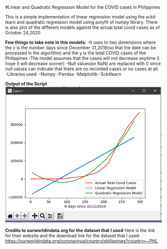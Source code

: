 #Linear and Quadratic Regression Model for the COVID cases in Philippines

This is a simple implementation of linear regression model using the sckit learn and quadratic regression model using polyfit of numpy library. There is also plot of the different models against the actual total covid cases as of October 24,2020

**Few things to take note in this models:**
-It uses to two dimensions where the x is the number days since December 31,2019(so that the date can be processed in the algortihm) and the y is the total COVID cases of the Philippines
-The model assumes that the cases will not decrease anytime (I hope it will decrease sooner)
-Null values(or NaN) are replaced with 0 since null values can indicate that there are no recorded cases or no cases at all.
-Libraries used:
    -Numpy
    -Pandas
    -Matplotlib
    -Sckitlearn

**Output of the Script**
![Output of the Script](Output.png)


**Credits to ourworldindata.org for the dataset that I used**
Here is the link for their website and the download link for the dataset that I used: <https://ourworldindata.org/coronavirus/country/philippines?country=~PHL>

